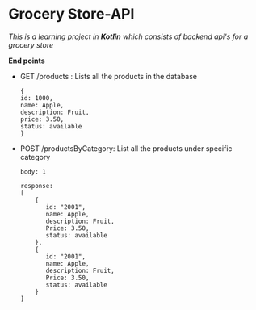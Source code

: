 # Grocery Store-API

*This is a learning project in **Kotlin** which consists of backend api's for a grocery store*

**End points**
* GET /products : Lists all the products in the database
    ```
  {
    id: 1000,
    name: Apple,
    description: Fruit,
    price: 3.50,
    status: available
  }
  ```
* POST /productsByCategory: List all the products under specific category
    ```
  body: 1
  
  response: 
  [
        {
           id: "2001",
           name: Apple,
           description: Fruit,
           Price: 3.50,
           status: available
        },
        {
           id: "2001",
           name: Apple,
           description: Fruit,
           Price: 3.50,
           status: available
        }
  ]
    ```